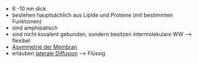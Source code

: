 - 6 -10 nm dick
- bestehen hauptsächlich aus Lipide und Proteine (mit bestimmten Funktionen) 
- sind amphipatisch 
- sind nicht kovalent gebunden, sondern besitzen intermolekulare WW --> flexibel
- [Asymmetrie der Membran](Asymmetrie%20der%20Membran.md)
- erlauben [laterale Diffusion](Bewegungsformen%20von%20Phospholipiden.md) --> Flüssig